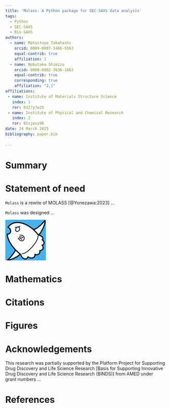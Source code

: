 ```yaml
---
title: 'Molass: A Python package for SEC-SAXS data analysis'
tags:
  - Python
  - SEC-SAXS
  - Bio-SAXS
authors:
  - name: Matastuyo Takahashi
    orcid: 0009-0007-1466-5563
    equal-contrib: true
    affiliation: 1
  - name: Nobutaka Shimizu
    orcid: 0000-0002-3636-1663
    equal-contrib: true
    corresponding: true
    affiliation: "2,1"
affiliations:
 - name: Institute of Materials Structure Science
   index: 1
   ror: 0327y7e25
 - name: Institute of Physical and Chemical Research
   index: 2
   ror: 01sjwvz98
date: 24 March 2025
bibliography: paper.bib

---
```


# Summary


# Statement of need

`Molass` is a rewite of MOLASS [@Yonezawa:2023] ...

`Molass` was designed ...

![Logo of Molass Library](docs/_static/molamola.png)

# Mathematics


# Citations


# Figures


# Acknowledgements

This research was partially supported by the Platform Project for Supporting Drug Discovery and Life Science Research [Basis for Supporting Innovative Drug Discovery and Life Science Research (BINDS)] from AMED under grant numbers ...

# References

